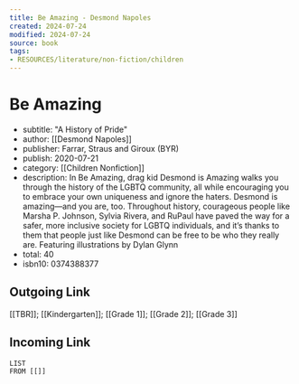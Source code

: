 ```yaml
---
title: Be Amazing - Desmond Napoles
created: 2024-07-24
modified: 2024-07-24
source: book
tags:
- RESOURCES/literature/non-fiction/children
---
```

# Be Amazing
- subtitle: "A History of Pride"
- author: [[Desmond Napoles]]
- publisher: Farrar, Straus and Giroux (BYR)
- publish: 2020-07-21
- category: [[Children Nonfiction]]
- description: In Be Amazing, drag kid Desmond is Amazing walks you through the history of the LGBTQ community, all while encouraging you to embrace your own uniqueness and ignore the haters. Desmond is amazing—and you are, too. Throughout history, courageous people like Marsha P. Johnson, Sylvia Rivera, and RuPaul have paved the way for a safer, more inclusive society for LGBTQ individuals, and it’s thanks to them that people just like Desmond can be free to be who they really are. Featuring illustrations by Dylan Glynn
- total: 40
- isbn10: 0374388377

## Outgoing Link
[[TBR]]; [[Kindergarten]]; [[Grade 1]]; [[Grade 2]]; [[Grade 3]]

## Incoming Link
```dataview
LIST
FROM [[]]
```
